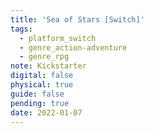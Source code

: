 ```yaml
---
title: 'Sea of Stars [Switch]'
tags:
  - platform_switch
  - genre_action-adventure
  - genre_rpg
note: Kickstarter
digital: false
physical: true
guide: false
pending: true
date: 2022-01-07
---
```


